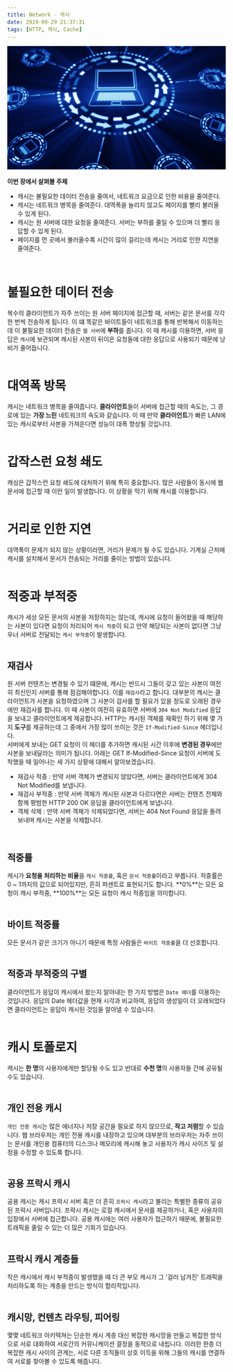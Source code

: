 ```yaml
---
title: Network - 캐시
date: 2019-09-29 21:37:31
tags: [HTTP, 캐시, Cache]
---
```


![images](/images/network/network.jpg)<br/>

**이번 장에서 살펴볼 주제**
- 캐시는 불필요한 데이터 전송을 줄여서, 네트워크 요금으로 인한 비용을 줄여준다.
- 캐시는 네트워크 병목을 줄여준다. 대역폭을 늘리지 않고도 페이지를 빨리 불러올 수 있게 된다.
- 캐시는 원 서버에 대한 요청을 줄여준다. 서버는 부하를 줄일 수 있으며 더 빨리 응답할 수 있게 된다.
- 페이지를 먼 곳에서 불러올수록 시간이 많이 걸리는데 캐시는 거리로 인한 지연을 줄여준다.

<br/>

# 불필요한 데이터 전송 
복수의 클라이언트가 자주 쓰이는 원 서버 페이지에 접근할 때, 서버는 같은 문서를 각각 한 번씩 전송하게 됩니다. 이 떄 똑같은 바이트들이 네트워크를 통해 반복해서 이동하는데 이 불필요한 데이터 전송은 `웹 서버`에 **부하**를 줍니다. 이 때 캐시를 이용하면, 서버 응답은 `캐시`에 보관되며 캐시된 사본이 뒤이은 요청들에 대한 응답으로 사용되기 때문에 낭비가 줄어듭니다.<br/>
<br/>

# 대역폭 방목
캐시는 네트워크 병목을 줄여줍니다. **클라이언트**들이 서버에 접근할 때의 속도는, 그 경로에 있는 **가장 느린** 네트워크의 속도와 같습니다. 이 때 만약 **클라이언트**가 빠른 LAN에 있는 캐시로부터 사본을 가져온다면 성능이 대폭 향상될 것입니다.<br/>
<br/>

# 갑작스런 요청 쇄도
캐싱은 갑작스런 요청 쇄도에 대처하기 위해 특히 중요합니다. 많은 사람들이 동시에 웹 문서에 접근할 때 이런 일이 발생합니다. 이 상황을 막기 위해 캐시를 이용합니다.<br/>
<br/>

# 거리로 인한 지연
대역폭이 문제가 되지 않는 상황이라면, 거리가 문제가 될 수도 있습니다. 기계실 근처에 캐시를 설치해서 문서가 전송되는 거리를 줄이는 방법이 있습니다.<br/>
<br/>

# 적중과 부적중
캐시가 세상 모든 문서의 사본을 저장하지는 않는데, 캐시에 요청이 들어왔을 때 해당하는 사본이 있다면 요청이 처리되어 `캐시 적중`이 되고 만약 해당되는 사본이 없다면 그냥 우너 서버로 전달되는 `캐시 부적중`이 발생합니다.<br/>
<br/>

## 재검사
원 서버 컨텐츠는 변경될 수 있기 떄문에, 캐시는 반드시 그들이 갖고 있는 사본이 여전히 최신인지 서버를 통해 점검해야합니다. 이를 `재검사`라고 합니다. 대부분의 캐시는 클라이언트가 사본을 요청하였으며 그 사본이 검사를 할 필요가 있을 정도로 오래된 경우에만 재검사를 합니다. 이 때 사본이 여전히 유효하면 서버에 `304 Not Modified` 응답을 보내고 클라이언트에게 제공합니다. HTTP는 캐시된 객체를 재확인 하기 위해 몇 가지 **도구**를 제공하는데 그 중에서 가장 많이 쓰이는 것은 `If-Modified-Since` 헤더입니다.<br/>
서버에게 보내는 GET 요청이 이 헤더를 추가하면 캐시된 시간 이후에 **변경된 경우**에만 사본을 보내달라는 의미가 됩니다. 아래는 GET If-Modified-Since 요청이 서버에 도착했을 때 일어나는 세 가지 상황에 대해서 알아보겠습니다.
- 재검사 적중 : 만약 서버 객체가 변경되지 않았다면, 서버는 클라이언트에게 304 Not Modified를 보냅니다.
- 재검사 부적중 : 만약 서버 객체가 캐시된 사본과 다르다면은 서버는 컨텐츠 전체와 함께 평범한 HTTP 200 OK 응답을 클라이언트에게 보냅니다.
- 객체 삭제 : 만약 서버 객체가 삭제되었다면, 서버는 404 Not Found 응답을 돌려보내며 캐시는 사본을 삭제합니다.<br/>
<br/>

## 적중률
캐시가 **요청을 처리하는 비율**을 `캐시 적중률`, 혹은 `문서 적중률`이라고 부릅니다. 적중률은 0 ~ 1까지의 값으로 되어있지만, 흔히 퍼센트로 표현되기도 합니다. **0%**는 모든 요청이 캐시 부적중, **100%**는 모든 요청이 캐시 적중임을 의미합니다.<br/>
<br/>

## 바이트 적중률
모든 문서가 같은 크기가 아니기 때문에 특정 사람들은 `바이트 적중률`을 더 선호합니다.<br/>
<br/>

## 적중과 부적중의 구별
클라이언트가 응답이 캐시에서 왔는지 알아내는 한 가지 방법은 `Date 헤더`를 이용하는 것입니다. 응답의 Date 헤더값을 현재 시각과 비교하여, 응답의 생성일이 더 오래되었다면 클라이언트는 응답이 캐시된 것임을 알아낼 수 있습니다.<br/>
<br/>

# 캐시 토폴로지
캐시는 **한 명**의 사용자에게만 할당될 수도 있고 반대로 **수천 명**의 사용자들 간에 공유될 수도 있습니다.<br/>
<br/>

## 개인 전용 캐시 
`개인 전용 캐시`는 많은 에너지나 저장 공간을 필요로 하지 않으므로, **작고 저렴**할 수 있습니다. 웹 브라우저는 개인 전용 캐시를 내장하고 있으며 대부분의 브라우저는 자주 쓰이는 문서를 개인용 컴퓨터의 디스크나 메모리에 캐시해 놓고 사용자가 캐시 사이즈 및 설정을 수정할 수 있도록 합니다.<br/>
<br/>

## 공용 프락시 캐시
공용 캐시는 캐시 프락시 서버 혹은 더 흔히 `프락시 캐시`라고 불리는 특별한 종류의 공유된 프락시 서버입니다. 프락시 캐시는 로컬 캐시에서 문서를 제공하거나, 혹은 사용자의 입장에서 서버에 접근합니다. 공용 캐시에는 여러 사용자가 접근하기 때문에, 불필요한 트래픽을 줄일 수 있는 더 많은 기회가 있습니다.<br/>
<br/>

## 프락시 캐시 계층들
작은 캐시에서 캐시 부적중이 발생했을 때 더 큰 부모 캐시가 그 '걸러 남겨진' 트래픽을 처리하도록 하는 계층을 만드는 방식이 합리적입니다.<br/>
<br/>

## 캐시망, 컨텐츠 라우팅, 피어링
몇몇 네트워크 아키텍쳐는 단순한 캐시 계층 대신 복잡한 캐시망을 만들고 복잡한 방식으로 서로 대화하여 서로간의 커뮤니케이션 결정을 동적으로 내립니다. 이러한 한층 더 복잡한 캐시 사이의 관계는, 서로 다른 조직들이 상호 이득을 위해 그들의 캐시를 연결하여 서로를 찾아볼 수 있도록 해줍니다.<br/>
<br/>


